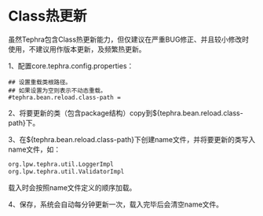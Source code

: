 # Class热更新
虽然Tephra包含Class热更新能力，但仅建议在严重BUG修正、并且较小修改时使用，不建议用作版本更新，及频繁热更新。

1、配置core.tephra.config.properties：
```properties
## 设置重载类根路径。
## 如果设置为空则表示不动态重载。
#tephra.bean.reload.class-path =
```
2、将要更新的类（包含package结构）copy到${tephra.bean.reload.class-path}下。

3、在${tephra.bean.reload.class-path}下创建name文件，并将要更新的类写入name文件，如：
```txt
org.lpw.tephra.util.LoggerImpl
org.lpw.tephra.util.ValidatorImpl
```
载入时会按照name文件定义的顺序加载。

4、保存，系统会自动每分钟更新一次，载入完毕后会清空name文件。